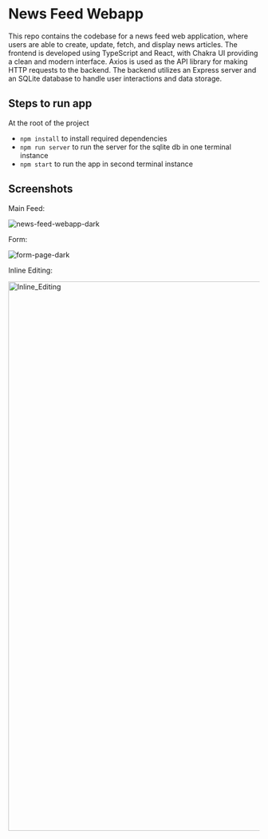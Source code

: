 # News Feed Webapp

This repo contains the codebase for a news feed web application, where users are able to create, update, fetch, and display news articles. The frontend is developed using TypeScript and React, with Chakra UI providing a clean and modern interface. Axios is used as the API library for making HTTP requests to the backend. The backend utilizes an Express server and an SQLite database to handle user interactions and data storage.

## Steps to run app

At the root of the project

- `npm install` to install required dependencies
- `npm run server` to run the server for the sqlite db in one terminal instance
- `npm start` to run the app in second terminal instance

## Screenshots

Main Feed:

![news-feed-webapp-dark](https://github.com/hamsar4j/news-feed-webapp/assets/123620760/c491316f-430c-44d7-a3a0-f6d4f197f9ab)

Form:

![form-page-dark](https://github.com/hamsar4j/news-feed-webapp/assets/123620760/e76ce2e2-5488-45e8-93a8-e0caa8c902bd)

Inline Editing:

<img width="1100" alt="Inline_Editing" src="https://github.com/hamsar4j/news-feed-webapp/assets/123620760/f63928f9-8847-4b8c-b53a-e38c656b723e">
